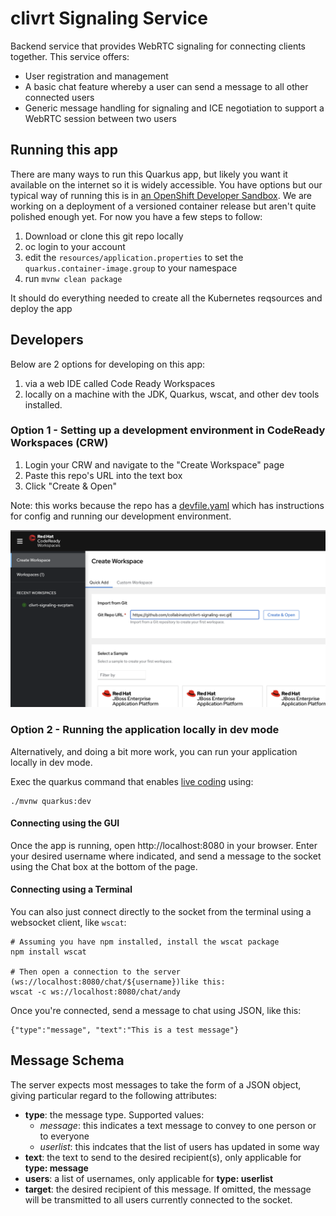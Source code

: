 # clivrt Signaling Service
Backend service that provides WebRTC signaling for connecting clients together. This service offers:
* User registration and management
* A basic chat feature whereby a user can send a message to all other connected users
* Generic message handling for signaling and ICE negotiation to support a WebRTC session between two users

## Running this app
There are many ways to run this Quarkus app, but likely you want it available on the internet so it is widely accessible. You have options but our typical way of running this is in [an OpenShift Developer Sandbox](https://developers.redhat.com/developer-sandbox/get-started). We are working on a deployment of a versioned container release but aren't quite polished enough yet. For now you have a few steps to follow:
1. Download or clone this git repo locally
2. oc login to your account
3. edit the `resources/application.properties` to set the `quarkus.container-image.group` to your namespace
4. run `mvnw clean package`

It should do everything needed to create all the Kubernetes reqsources and deploy the app

## Developers
Below are 2 options for developing on this app: 
1) via a web IDE called Code Ready Workspaces
2) locally on a machine with the JDK, Quarkus, wscat, and other dev tools installed.

### Option 1 - Setting up a development environment in CodeReady Workspaces (CRW)
1. Login your CRW and navigate to the "Create Workspace" page
2. Paste this repo's URL into the text box
3. Click "Create & Open"

Note: this works because the repo has a [devfile.yaml](https://devfile.io/docs/devfile/2.1.0/user-guide/index.html) which has instructions for config and running our development environment.

![Screenshot](docs/CRW-createscreen.png?raw=true)


### Option 2 - Running the application locally in dev mode
Alternatively, and doing a bit more work, you can run your application locally in dev mode.

Exec the quarkus command that enables [live coding](https://quarkus.io/vision/developer-joy) using:
```shell script
./mvnw quarkus:dev
``` 
#### Connecting using the GUI
Once the app is running, open http://localhost:8080 in your browser. Enter your desired username where indicated, and send a message to the socket using the Chat box at the bottom of the page.

#### Connecting using a Terminal
You can also just connect directly to the socket from the terminal using a websocket client, like `wscat`:
```shell script
# Assuming you have npm installed, install the wscat package
npm install wscat

# Then open a connection to the server (ws://localhost:8080/chat/${username})like this: 
wscat -c ws://localhost:8080/chat/andy
```

Once you're connected, send a message to chat using JSON, like this:
```shell script
{"type":"message", "text":"This is a test message"}
```

## Message Schema
The server expects most messages to take the form of a JSON object, giving particular regard to the following attributes:
* **type**: the message type. Supported values:
    * *message*: this indicates a text message to convey to one person or to everyone
    * *userlist*: this indcates that the list of users has updated in some way
* **text**: the text to send to the desired recipient(s), only applicable for **type: message**
* **users**: a list of usernames, only applicable for **type: userlist**
* **target**: the desired recipient of this message. If omitted, the message will be transmitted to all users currently connected to the socket.
